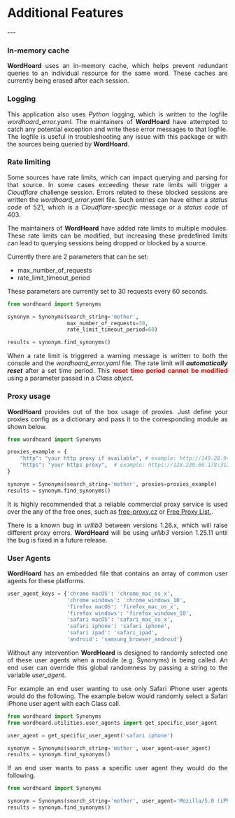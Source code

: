 <h1><strong>Additional Features</strong></h1>
---

### In-memory cache
   
<p align="justify">
<strong>WordHoard</strong> uses an in-memory cache, which helps prevent redundant queries to an individual resource for the same word.  These caches are currently being erased after each session. 
</p>


### Logging 

<p align="justify">
This application also uses <i>Python</i> logging, which is written to the logfile <i>wordhoard_error.yaml</i>. The maintainers of <strong>WordHoard</strong> have attempted to catch any potential exception and write these error messages to that logfile. The logfile is useful in troubleshooting any issue with this package or with the sources being queried by <strong>WordHoard</strong>.
</p>


### Rate limiting

<p align="justify">
Some sources have rate limits, which can impact querying and parsing for that source. In some cases exceeding these rate limits will trigger a <i>Cloudflare</i> challenge session.  Errors related to these blocked sessions are written the <i>wordhoard_error.yaml</i> file.  Such entries can have either a <i>status code</i> of 521, which is a 
<i>Cloudflare-specific</i> message or a <i>status code</i> of 403. 
</p>

<p align="justify">
The maintainers of <strong>WordHoard</strong> have added rate limits to multiple modules.  These rate limits can be modified, but increasing these predefined limits can lead to querying sessions being dropped or blocked by a source.  
</p>

<p align="justify">
Currently there are 2 parameters that can be set:
</p>

<ul>
	<li>max_number_of_requests</li>
	<li>rate_limit_timeout_period</li>
</ul>

<p align="justify">
These parameters are currently set to 30 requests every 60 seconds. 
</p>

```python 
from wordhoard import Synonyms

synonym = Synonyms(search_string='mother', 
	               max_number_of_requests=30, 
	               rate_limit_timeout_period=60)

results = synonym.find_synonyms()   
```

<p align="justify">
When a rate limit is triggered a warning message is written to both the console and the <i>wordhoard_error.yaml</i> file.  The rate limit will <strong><i>automatically reset</i></strong> after a set time period.  This <strong style="color:red;">reset time period cannot be modified</strong> using a parameter passed in a <i>Class object</i>.  
</p>


### Proxy usage 

<p align="justify">
<strong>WordHoard</strong> provides out of the box usage of proxies. Just define your proxies config as a dictionary and pass it to the corresponding module as shown below.
</p>

```python 
from wordhoard import Synonyms

proxies_example = {
    "http": "your http proxy if available", # example: http://149.28.94.152:8080
    "https": "your https proxy",  # example: https://128.230.60.178:3128
}

synonym = Synonyms(search_string='mother', proxies=proxies_example)
results = synonym.find_synonyms()  
```

<p align="justify">
	It is highly recommended that a reliable commercial proxy service is used over the any of the free ones, such as <a href="http://free-proxy.cz">free-proxy.cz</a> or <a href="https://free-proxy-list.net/">Free Proxy List.</a>. 	
</p>

<p align="justify">
There is a known bug in <i>urllib3</i> between versions 1.26.x, which will raise different proxy errors. <strong>WordHoard</strong> will be using <i>urllib3</i> version 1.25.11 until the bug is fixed in a future release.  
</p>


### User Agents

<p align="justify">
<strong>WordHoard</strong> has an embedded file that contains an array of common user agents for these platforms. 
</p>

```python
user_agent_keys = {'chrome macOS': 'chrome_mac_os_x', 
                   'chrome windows': 'chrome_windows_10',
                   'firefox macOS': 'firefox_mac_os_x', 
                   'firefox windows': 'firefox_windows_10',
                   'safari macOS': 'safari_mac_os_x', 
                   'safari iphone': 'safari_iphone',
                   'safari ipad': 'safari_ipad', 
                   'android': 'samsung_browser_android'}

```
<p align="justify">
Without any intervention <strong>WordHoard</strong> is designed to randomly selected one of these user agents when a module (e.g. Synonyms) is being called.  An end user can override this global randomness by passing a string to the variable <i>user_agent</i>. 
</p>

<p align="justify">
For example an end user wanting to use only Safari iPhone user agents would do the following.  The example below would randomly select a Safari iPhone user agent with each Class call. 
</p>


```python 
from wordhoard import Synonyms
from wordhoard.utilities.user_agents import get_specific_user_agent

user_agent = get_specific_user_agent('safari iphone')

synonym = Synonyms(search_string='mother', user_agent=user_agent)
results = synonym.find_synonyms() 

```

<p align="justify">
If an end user wants to pass a specific user agent they would do the following.
</p>

```python 
from wordhoard import Synonyms

synonym = Synonyms(search_string='mother', user_agent='Mozilla/5.0 (iPhone; CPU iPhone OS 14_2 like Mac OS X) AppleWebKit/605.1.15 (KHTML, like Gecko) Version/14.0.1 Mobile/15E148 Safari/604.1')
results = synonym.find_synonyms() 

```


